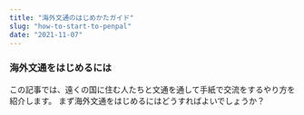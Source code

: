 ```yaml
---
title: "海外文通のはじめかたガイド"
slug: "how-to-start-to-penpal"
date: "2021-11-07"
---
```


### 海外文通をはじめるには

この記事では、遠くの国に住む人たちと文通を通して手紙で交流をするやり方を紹介します。
まず海外文通をはじめるにはどうすればよいでしょうか？